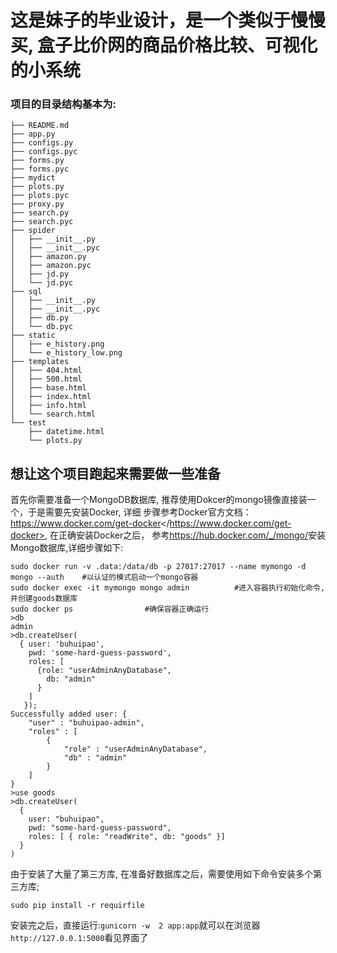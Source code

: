 # 这是妹子的毕业设计，是一个类似于慢慢买, 盒子比价网的商品价格比较、可视化的小系统

### 项目的目录结构基本为:
```
├── README.md
├── app.py
├── configs.py
├── configs.pyc
├── forms.py
├── forms.pyc
├── mydict
├── plots.py
├── plots.pyc
├── proxy.py
├── search.py
├── search.pyc
├── spider
│   ├── __init__.py
│   ├── __init__.pyc
│   ├── amazon.py
│   ├── amazon.pyc
│   ├── jd.py
│   └── jd.pyc
├── sql
│   ├── __init__.py
│   ├── __init__.pyc
│   ├── db.py
│   └── db.pyc
├── static
│   ├── e_history.png
│   └── e_history_low.png
├── templates
│   ├── 404.html
│   ├── 500.html
│   ├── base.html
│   ├── index.html
│   ├── info.html
│   └── search.html
└── test
    ├── datetime.html
    └── plots.py
```

## 想让这个项目跑起来需要做一些准备
  首先你需要准备一个MongoDB数据库, 推荐使用Dokcer的mongo镜像直接装一个，于是需要先安装Docker, 详细
步骤参考Docker官方文档：<https://www.docker.com/get-docker></https://www.docker.com/get-docker>,
在正确安装Docker之后， 参考<https://hub.docker.com/_/mongo/>安装Mongo数据库,详细步骤如下:
```
sudo docker run -v .data:/data/db -p 27017:27017 --name mymongo -d mongo --auth    #以认证的模式启动一个mongo容器
sudo docker exec -it mymongo mongo admin          #进入容器执行初始化命令, 并创建goods数据库
sudo docker ps                #确保容器正确运行
>db
admin
>db.createUser(
  { user: 'buhuipao',
    pwd: 'some-hard-guess-password',
    roles: [
      {role: "userAdminAnyDatabase",
        db: "admin"
      }
    ]
   });
Successfully added user: {
    "user" : "buhuipao-admin",
    "roles" : [
        {
            "role" : "userAdminAnyDatabase",
            "db" : "admin"
        }
    ]
}
>use goods
>db.createUser(
  {
    user: "buhuipao",
    pwd: "some-hard-guess-password",
    roles: [ { role: "readWrite", db: "goods" }]
  }
)
```
  由于安装了大量了第三方库,  在准备好数据库之后，需要使用如下命令安装多个第三方库;
  ```
sudo pip install -r requirfile
  ```
  安装完之后，直接运行:` gunicorn -w  2 app:app `就可以在浏览器`http://127.0.0.1:5000`看见界面了
